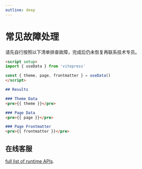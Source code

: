 ```yaml
---
outline: deep
---
```


# 常见故障处理

请先自行按照以下清单排查故障，完成后仍未恢复再联系技术专员。

```md
<script setup>
import { useData } from 'vitepress'

const { theme, page, frontmatter } = useData()
</script>

## Results

### Theme Data
<pre>{{ theme }}</pre>

### Page Data
<pre>{{ page }}</pre>

### Page Frontmatter
<pre>{{ frontmatter }}</pre>
```

<script setup>
import { useData } from 'vitepress'

const { site, theme, page, frontmatter } = useData()
</script>

## 在线客服

 [full list of runtime APIs](https://vitepress.dev/reference/runtime-api#usedata).
